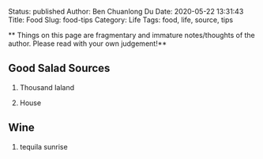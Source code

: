 Status: published
Author: Ben Chuanlong Du
Date: 2020-05-22 13:31:43
Title: Food
Slug: food-tips
Category: Life
Tags: food, life, source, tips

**
Things on this page are fragmentary and immature notes/thoughts of the author. 
Please read with your own judgement!**
 
## Good Salad Sources

1. Thousand Ialand 

2. House

## Wine

1. tequila sunrise
